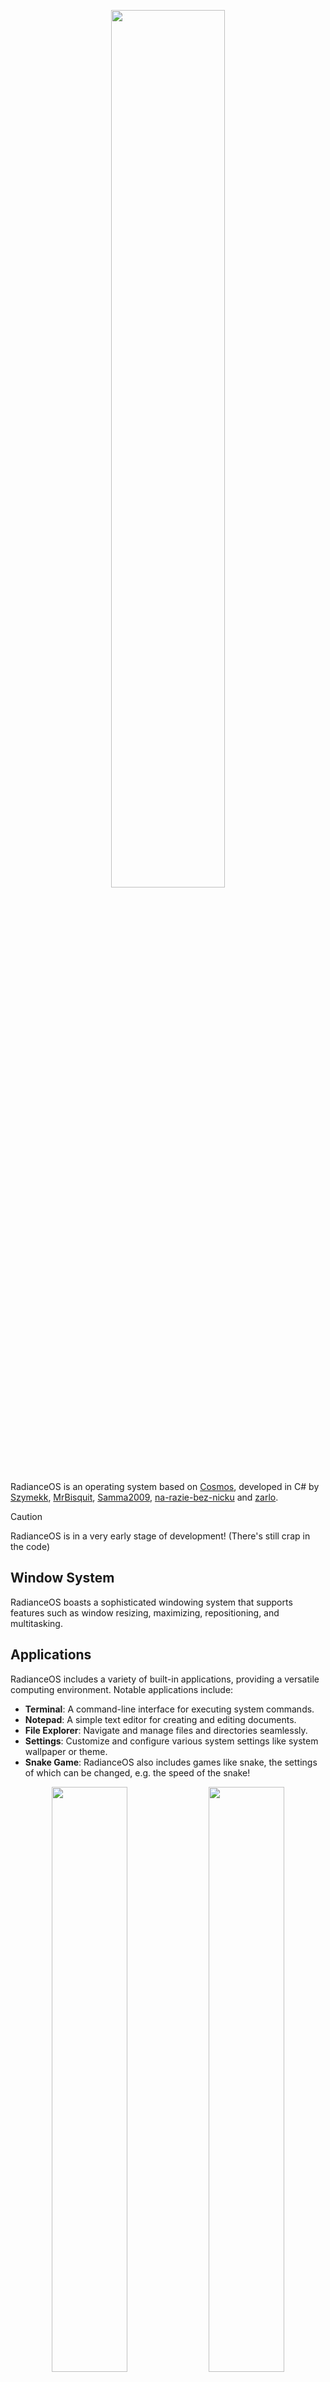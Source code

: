 <p align="center">
  <picture>
    <source media="(prefers-color-scheme: dark)" srcset="https://raw.githubusercontent.com/SzymekkYT/RadianceOS/main/Artwork/RadianceLogoWhite.png">
    <source media="(prefers-color-scheme: light)" srcset="https://raw.githubusercontent.com/SzymekkYT/RadianceOS/main/Artwork/RadianceLogoBlack.png">
    <img width=60% src="">
  </picture>
</p>

RadianceOS is an operating system based on [Cosmos](https://github.com/CosmosOS/Cosmos), developed in C# by [Szymekk](https://youtube.com/Szymekk), [MrBisquit](https://github.com/MrBisquit), [Samma2009](https://github.com/Samma2009), [na-razie-bez-nicku](https://github.com/na-razie-bez-nicku) and [zarlo](https://github.com/zarlo).

> [!CAUTION]
> RadianceOS is in a very early stage of development! (There's still crap in the code)


## Window System
RadianceOS boasts a sophisticated windowing system that supports features such as window resizing, maximizing, repositioning, and multitasking.

## Applications
RadianceOS includes a variety of built-in applications, providing a versatile computing environment. Notable applications include:
- **Terminal**: A command-line interface for executing system commands.
- **Notepad**: A simple text editor for creating and editing documents.
- **File Explorer**: Navigate and manage files and directories seamlessly.
- **Settings**: Customize and configure various system settings like system wallpaper or theme.
- **Snake Game**: RadianceOS also includes games like snake, the settings of which can be changed, e.g. the speed of the snake!
<p align="center">
 <picture>
     <source srcset="https://raw.githubusercontent.com/SzymekkYT/RadianceOS/main/Images/RadianceOSapps.png">
    <img width=49% src="">
  </picture>
   <picture>
    <source srcset="https://raw.githubusercontent.com/SzymekkYT/RadianceOS/main/Images/RadianceOSsettings.png">
    <img width=49% src="">
  </picture>
</p>

### Multiple Users
You can create multiple accounts, with different permissions: admin or user account
<p align="center">
  <picture>
    <source srcset="https://raw.githubusercontent.com/SzymekkYT/RadianceOS/main/Images/RadianceLogin.png">
    <img width=60% src="">
  </picture>
</p>

### RadiantWave Browser
Experience web browsing with the built-in HTTP browser, with basic html+css parser by [SammaPixelStudio](https://github.com/Samma2009/)
<p align="center">
 <picture>
    <source srcset="https://raw.githubusercontent.com/SzymekkYT/RadianceOS/main/Images/RadiantWave.png">
    <img width=60% src="">
  </picture>
</p>

### Installer
RadianceOS comes equipped with a user-friendly installer, making it easy to set up and run on your system.

## Ra# Programming Language
RadianceOS introduces Ra#, a programming language based on C#. Explore the [documentation](https://github.com/SzymekkYT/RadianceOS/blob/main/RaSharp.md) to unleash the full potential of Ra# in your projects!

## Security Manager
An easy to use and straight forward app for managing the Security of your RadianceOS instance. It can interact with the Security background tasks that manage the permissions of all of the other apps and functions.
UAC comes as part of this, which stands for **U**ser **A**ccess **C**ontrol. This is a little popup that you'll get occationally asking you if you want to give an app permission, or asking for an admin password to be able to give the current user administrative permissions.<br>
Made by WTDawson9 - [MrBisquit](https://github.com/MrBisquit).

> [!NOTE]
> RadianceOS is an ongoing project, and contributions are encouraged to enhance its features and functionality.<br>
> If you would like to help, please remeber to use **dev kit** 


## License
RadianceOS is licensed under the [BSD 3-Clause License](LICENSE).
